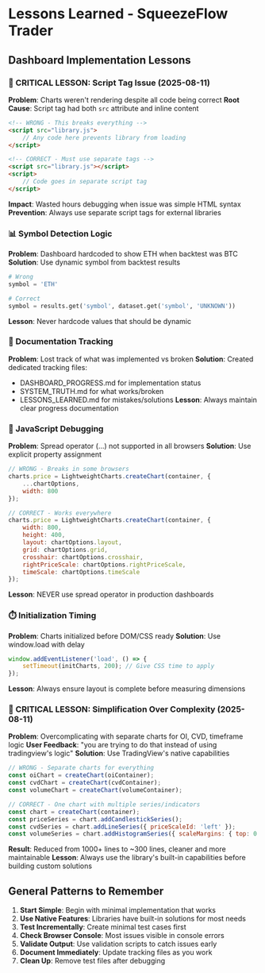 # Lessons Learned - SqueezeFlow Trader

## Dashboard Implementation Lessons

### 🔴 CRITICAL LESSON: Script Tag Issue (2025-08-11)
**Problem**: Charts weren't rendering despite all code being correct
**Root Cause**: Script tag had both `src` attribute and inline content
```html
<!-- WRONG - This breaks everything -->
<script src="library.js">
    // Any code here prevents library from loading
</script>

<!-- CORRECT - Must use separate tags -->
<script src="library.js"></script>
<script>
    // Code goes in separate script tag
</script>
```
**Impact**: Wasted hours debugging when issue was simple HTML syntax
**Prevention**: Always use separate script tags for external libraries

### 📊 Symbol Detection Logic
**Problem**: Dashboard hardcoded to show ETH when backtest was BTC
**Solution**: Use dynamic symbol from backtest results
```python
# Wrong
symbol = 'ETH'

# Correct
symbol = results.get('symbol', dataset.get('symbol', 'UNKNOWN'))
```
**Lesson**: Never hardcode values that should be dynamic

### 📝 Documentation Tracking
**Problem**: Lost track of what was implemented vs broken
**Solution**: Created dedicated tracking files:
- DASHBOARD_PROGRESS.md for implementation status
- SYSTEM_TRUTH.md for what works/broken
- LESSONS_LEARNED.md for mistakes/solutions
**Lesson**: Always maintain clear progress documentation

### 🔧 JavaScript Debugging
**Problem**: Spread operator (...) not supported in all browsers
**Solution**: Use explicit property assignment
```javascript
// WRONG - Breaks in some browsers
charts.price = LightweightCharts.createChart(container, {
    ...chartOptions,
    width: 800
});

// CORRECT - Works everywhere
charts.price = LightweightCharts.createChart(container, {
    width: 800,
    height: 400,
    layout: chartOptions.layout,
    grid: chartOptions.grid,
    crosshair: chartOptions.crosshair,
    rightPriceScale: chartOptions.rightPriceScale,
    timeScale: chartOptions.timeScale
});
```
**Lesson**: NEVER use spread operator in production dashboards

### ⏱️ Initialization Timing
**Problem**: Charts initialized before DOM/CSS ready
**Solution**: Use window.load with delay
```javascript
window.addEventListener('load', () => {
    setTimeout(initCharts, 200); // Give CSS time to apply
});
```
**Lesson**: Always ensure layout is complete before measuring dimensions

### 🎯 CRITICAL LESSON: Simplification Over Complexity (2025-08-11)
**Problem**: Overcomplicating with separate charts for OI, CVD, timeframe logic
**User Feedback**: "you are trying to do that instead of using tradingview's logic"
**Solution**: Use TradingView's native capabilities
```javascript
// WRONG - Separate charts for everything
const oiChart = createChart(oiContainer);
const cvdChart = createChart(cvdContainer);
const volumeChart = createChart(volumeContainer);

// CORRECT - One chart with multiple series/indicators
const chart = createChart(container);
const priceSeries = chart.addCandlestickSeries();
const cvdSeries = chart.addLineSeries({ priceScaleId: 'left' });
const volumeSeries = chart.addHistogramSeries({ scaleMargins: { top: 0.8 } });
```
**Result**: Reduced from 1000+ lines to ~300 lines, cleaner and more maintainable
**Lesson**: Always use the library's built-in capabilities before building custom solutions

## General Patterns to Remember

1. **Start Simple**: Begin with minimal implementation that works
2. **Use Native Features**: Libraries have built-in solutions for most needs  
3. **Test Incrementally**: Create minimal test cases first
4. **Check Browser Console**: Most issues visible in console errors
5. **Validate Output**: Use validation scripts to catch issues early
6. **Document Immediately**: Update tracking files as you work
7. **Clean Up**: Remove test files after debugging